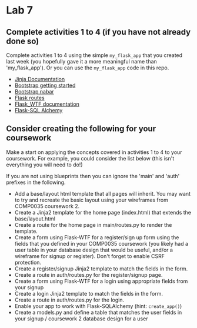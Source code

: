 # Lab 7

## Complete activities 1 to 4 (if you have not already done so)

Complete activities 1 to 4 using the simple `my_flask_app` that you created last week (you hopefully gave it a more
meaningful name than 'my_flask_app'). Or you can use the `my_flask_app` code in this repo.

- [Jinja Documentation](https://jinja.palletsprojects.com/en/3.0.x/templates/)
- [Bootstrap getting started](https://getbootstrap.com/docs/5.1/getting-started/introduction/)
- [Bootstrap nabar](https://getbootstrap.com/docs/5.1/components/navbar/)
- [Flask routes](https://flask.palletsprojects.com/en/2.0.x/quickstart/#routing)
- [Flask_WTF documentation](https://flask-wtf.readthedocs.io/en/1.0.x/)
- [Flask-SQL Alchemy](https://flask-sqlalchemy.palletsprojects.com/en/2.x/quickstart/#a-minimal-application)

## Consider creating the following for your coursework

Make a start on applying the concepts covered in activities 1 to 4 to your coursework. For example, you could consider the list below (this
isn't everything you will need to do!)

If you are not using blueprints then you can ignore the 'main' and 'auth' prefixes in the following.

- Add a base/layout html template that all pages will inherit. You may want to try and recreate the basic layout using your wireframes from COMP0035 coursework 2.
- Create a Jinja2 template for the home page (index.html) that extends the base/layout.html
- Create a route for the home page in main/routes.py to render the template.
- Create a form using Flask-WTF for a register/sign up form using the fields that you defined in your COMP0035
  coursework (you likely had a user table in your database design that would be useful, and/or a wireframe for signup or
  register). Don't forget to enable CSRF protection.
- Create a register/signup Jinja2 template to match the fields in the form.
- Create a route in auth/routes.py for the register/signup page.
- Create a form using Flask-WTF for a login using appropriate fields from your signup
- Create a login Jinja2 template to match the fields in the form.
- Create a route in auth/routes.py for the login.
- Enable your app to work with Flask-SQLAlchemy (hint: `create_app()`)
- Create a models.py and define a table that matches the user fields in your signup / coursework 2 database design for a
  user
